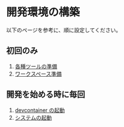 # 開発環境の構築

以下のページを参考に、順に設定してください。

## 初回のみ

1. [各種ツールの準備](/ja/dev/startup-v2/prepare-tools.html)
1. [ワークスペース準備](/ja/dev/startup-v2/prepare-workspace.html)

## 開発を始める時に毎回

1. [devcontainer の起動](/ja/dev/startup-v2/launch-devcontainer.html)
1. [システムの起動](/ja/dev/startup-v2/launch-system.html)
